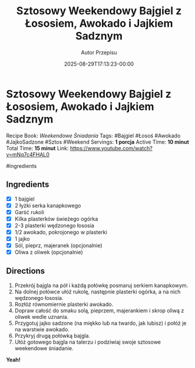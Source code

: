 ﻿---
draft: true
title: "Sztosowy Weekendowy Bajgiel z Łososiem, Awokado i Jajkiem Sadznym"
author: "Autor Przepisu"
recipe_image: images/recipe-headers/default.jpg
date: 2025-08-29T17:13:23-00:00
categories: ["do-kategoryzacji"]
tags: ["draft"]
tagline: "Przepis do sformatowania"
servings: 4
prep_time: 15
cook: true
cook_time: 30
calories: 300
protein: 20
fat: 10
carbohydrate: 25
---
# Sztosowy Weekendowy Bajgiel z Łososiem, Awokado i Jajkiem Sadznym

Recipe Book: *Weekendowe Śniadania*
Tags: #Bajgiel #Łosoś #Awokado #JajkoSadzone #Sztos #Weekend
Servings: **1 porcja**
Active Time: **10 minut**
Total Time: **15 minut**
Link: https://www.youtube.com/watch?v=mNq7c4FHAL0

#ingredients 
## Ingredients
- [x] 1 bajgiel
- [x] 2 łyżki serka kanapkowego
- [x] Garść rukoli
- [x] Kilka plasterków świeżego ogórka
- [x] 2-3 plasterki wędzonego łososia
- [x] 1/2 awokado, pokrojonego w plasterki
- [x] 1 jajko
- [x] Sól, pieprz, majeranek (opcjonalnie)
- [x] Oliwa z oliwek (opcjonalnie)

## Directions
1. Przekrój bajgla na pół i każdą połówkę posmaruj serkiem kanapkowym.
2. Na dolnej połówce ułóż rukolę, następnie plasterki ogórka, a na nich wędzonego łososia.
3. Rozłóż równomiernie plasterki awokado.
4. Dopraw całość do smaku solą, pieprzem, majerankiem i skrop oliwą z oliwek wedle uznania.
5. Przygotuj jajko sadzone (na miękko lub na twardo, jak lubisz) i połóż je na warstwie awokado.
6. Przykryj drugą połówką bajgla.
7. Ułóż gotowego bajgla na talerzu i podziwiaj swoje sztosowe weekendowe śniadanie.

**Yeah!**
